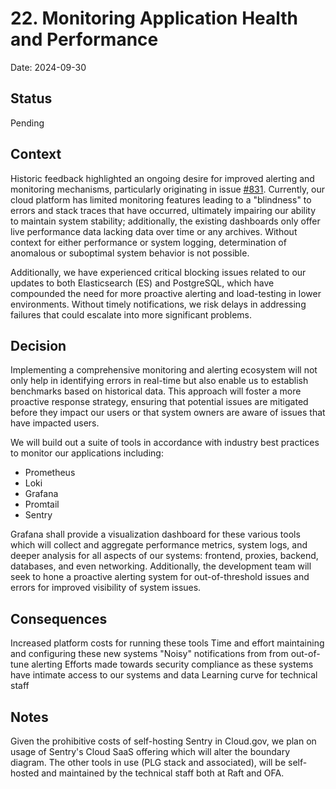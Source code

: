 # 22. Monitoring Application Health and Performance

Date: 2024-09-30

## Status

Pending

## Context
Historic feedback highlighted an ongoing desire for improved alerting and monitoring mechanisms, particularly originating in issue [#831](https://github.com/raft-tech/TANF-app/issues/831). Currently, our cloud platform has limited monitoring features leading to a  "blindness" to errors and stack traces that have occurred, ultimately impairing our ability to maintain system stability; additionally, the existing dashboards only offer live performance data lacking data over time or any archives. Without context for either performance or system logging, determination of anomalous or suboptimal system behavior is not possible.

Additionally, we have experienced critical blocking issues related to our updates to both Elasticsearch (ES) and PostgreSQL, which have compounded the need for more proactive alerting and load-testing in lower environments. Without timely notifications, we risk delays in addressing failures that could escalate into more significant problems. 


## Decision
Implementing a comprehensive monitoring and alerting ecosystem will not only help in identifying errors in real-time but also enable us to establish benchmarks based on historical data. This approach will foster a more proactive response strategy, ensuring that potential issues are mitigated before they impact our users or that system owners are aware of issues that have impacted users.

We will build out a suite of tools in accordance with industry best practices to monitor our applications including:
- Prometheus
- Loki
- Grafana
- Promtail
- Sentry

Grafana shall provide a visualization dashboard for these various tools which will collect and aggregate performance metrics, system logs, and deeper analysis for all aspects of our systems: frontend, proxies, backend, databases, and even networking. Additionally, the development team will seek to hone a proactive alerting system for out-of-threshold issues and errors for improved visibility of system issues.

## Consequences

Increased platform costs for running these tools
Time and effort maintaining and configuring these new systems
"Noisy" notifications from from out-of-tune alerting
Efforts made towards security compliance as these systems have intimate access to our systems and data
Learning curve for technical staff

## Notes
Given the prohibitive costs of self-hosting Sentry in Cloud.gov, we plan on usage of Sentry's Cloud SaaS offering which will alter the boundary diagram. The other tools in use (PLG stack and associated), will be self-hosted and maintained by the technical staff both at Raft and OFA.